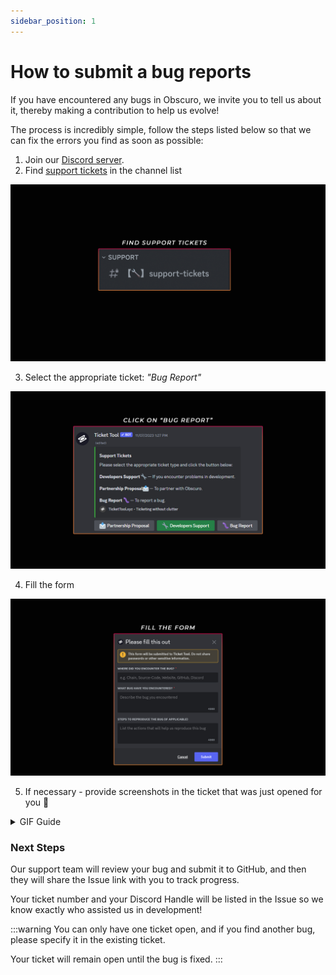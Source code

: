 ```yaml
---
sidebar_position: 1
---
```

# How to submit a bug reports

If you have encountered any bugs in Obscuro, we invite you to tell us about it, thereby making a contribution to help us evolve!

The process is incredibly simple, follow the steps listed below so that we can fix the errors you find as soon as possible:

1. Join our [Discord server](https://discord.gg/tVnNrQ35Ke).
2. Find [support tickets](https://discord.com/channels/916052669955727371/1148647792290562080) in the channel list 

![Bug Reports-1](../assets/bug-reports-1.jpg)

3. Select the appropriate ticket: *"Bug Report"*

![Bug Reports-2](../assets/bug-reports-2.jpg)

4. Fill the form

![Bug Reports-3](../assets/bug-reports-3.jpg)

5. If necessary - provide screenshots in the ticket that was just opened for you 🙂

<details>
  <summary>GIF Guide</summary>
  
  ![Bug Reports-gif](../assets/bug-reports-gif.gif)
  
</details>

### Next Steps

Our support team will review your bug and submit it to GitHub, and then they will share the Issue link with you to track progress. 

Your ticket number and your Discord Handle will be listed in the Issue so we know exactly who assisted us in development!

:::warning
You can only have one ticket open, and if you find another bug, please specify it in the existing ticket.

Your ticket will remain open until the bug is fixed. 
:::
